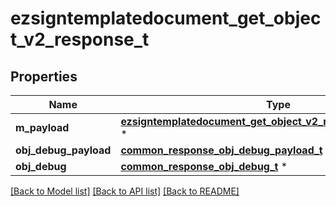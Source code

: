 # ezsigntemplatedocument_get_object_v2_response_t

## Properties
Name | Type | Description | Notes
------------ | ------------- | ------------- | -------------
**m_payload** | [**ezsigntemplatedocument_get_object_v2_response_m_payload_t**](ezsigntemplatedocument_get_object_v2_response_m_payload.md) \* |  | 
**obj_debug_payload** | [**common_response_obj_debug_payload_t**](common_response_obj_debug_payload.md) \* |  | [optional] 
**obj_debug** | [**common_response_obj_debug_t**](common_response_obj_debug.md) \* |  | [optional] 

[[Back to Model list]](../README.md#documentation-for-models) [[Back to API list]](../README.md#documentation-for-api-endpoints) [[Back to README]](../README.md)


